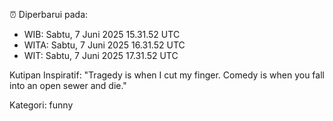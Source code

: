 ⏰ Diperbarui pada:
- WIB: Sabtu, 7 Juni 2025 15.31.52 UTC
- WITA: Sabtu, 7 Juni 2025 16.31.52 UTC
- WIT: Sabtu, 7 Juni 2025 17.31.52 UTC

Kutipan Inspiratif:
"Tragedy is when I cut my finger. Comedy is when you fall into an open sewer and die."


Kategori: funny

